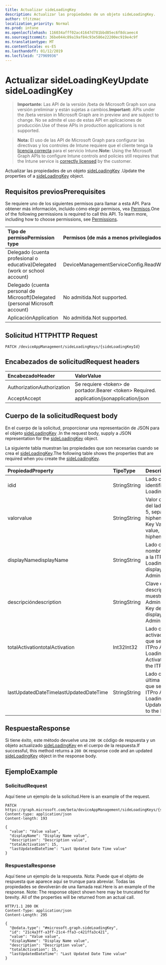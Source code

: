 ```yaml
---
title: Actualizar sideLoadingKey
description: Actualizar las propiedades de un objeto sideLoadingKey.
author: tfitzmac
localization_priority: Normal
ms.prod: intune
ms.openlocfilehash: 116034afff02ac41647d781bbd85ec6f8dcaeec4
ms.sourcegitcommit: 36be044c89a19af84c93e586e22200ec919e4c9f
ms.translationtype: MT
ms.contentlocale: es-ES
ms.lasthandoff: 01/12/2019
ms.locfileid: "27969936"
---
```

# <a name="update-sideloadingkey"></a><span data-ttu-id="cd0e9-103">Actualizar sideLoadingKey</span><span class="sxs-lookup"><span data-stu-id="cd0e9-103">Update sideLoadingKey</span></span>

> <span data-ttu-id="cd0e9-104">**Importante:** Las API de la versión /beta de Microsoft Graph son una versión preliminar y están sujetas a cambios.</span><span class="sxs-lookup"><span data-stu-id="cd0e9-104">**Important:** APIs under the /beta version in Microsoft Graph are in preview and are subject to change.</span></span> <span data-ttu-id="cd0e9-105">No se admite el uso de estas API en aplicaciones de producción.</span><span class="sxs-lookup"><span data-stu-id="cd0e9-105">Use of these APIs in production applications is not supported.</span></span>

> <span data-ttu-id="cd0e9-106">**Nota:** El uso de las API de Microsoft Graph para configurar las directivas y los controles de Intune requiere que el cliente tenga la [licencia correcta](https://go.microsoft.com/fwlink/?linkid=839381) para el servicio Intune.</span><span class="sxs-lookup"><span data-stu-id="cd0e9-106">**Note:** Using the Microsoft Graph APIs to configure Intune controls and policies still requires that the Intune service is [correctly licensed](https://go.microsoft.com/fwlink/?linkid=839381) by the customer.</span></span>

<span data-ttu-id="cd0e9-107">Actualizar las propiedades de un objeto [sideLoadingKey](../resources/intune-onboarding-sideloadingkey.md) .</span><span class="sxs-lookup"><span data-stu-id="cd0e9-107">Update the properties of a [sideLoadingKey](../resources/intune-onboarding-sideloadingkey.md) object.</span></span>
## <a name="prerequisites"></a><span data-ttu-id="cd0e9-108">Requisitos previos</span><span class="sxs-lookup"><span data-stu-id="cd0e9-108">Prerequisites</span></span>
<span data-ttu-id="cd0e9-p102">Se requiere uno de los siguientes permisos para llamar a esta API. Para obtener más información, incluido cómo elegir permisos, vea [Permisos](/graph/permissions-reference).</span><span class="sxs-lookup"><span data-stu-id="cd0e9-p102">One of the following permissions is required to call this API. To learn more, including how to choose permissions, see [Permissions](/graph/permissions-reference).</span></span>

|<span data-ttu-id="cd0e9-111">Tipo de permiso</span><span class="sxs-lookup"><span data-stu-id="cd0e9-111">Permission type</span></span>|<span data-ttu-id="cd0e9-112">Permisos (de más a menos privilegiados)</span><span class="sxs-lookup"><span data-stu-id="cd0e9-112">Permissions (from most to least privileged)</span></span>|
|:---|:---|
|<span data-ttu-id="cd0e9-113">Delegado (cuenta profesional o educativa)</span><span class="sxs-lookup"><span data-stu-id="cd0e9-113">Delegated (work or school account)</span></span>|<span data-ttu-id="cd0e9-114">DeviceManagementServiceConfig.ReadWrite.All</span><span class="sxs-lookup"><span data-stu-id="cd0e9-114">DeviceManagementServiceConfig.ReadWrite.All</span></span>|
|<span data-ttu-id="cd0e9-115">Delegado (cuenta personal de Microsoft)</span><span class="sxs-lookup"><span data-stu-id="cd0e9-115">Delegated (personal Microsoft account)</span></span>|<span data-ttu-id="cd0e9-116">No admitida.</span><span class="sxs-lookup"><span data-stu-id="cd0e9-116">Not supported.</span></span>|
|<span data-ttu-id="cd0e9-117">Aplicación</span><span class="sxs-lookup"><span data-stu-id="cd0e9-117">Application</span></span>|<span data-ttu-id="cd0e9-118">No admitida.</span><span class="sxs-lookup"><span data-stu-id="cd0e9-118">Not supported.</span></span>|

## <a name="http-request"></a><span data-ttu-id="cd0e9-119">Solicitud HTTP</span><span class="sxs-lookup"><span data-stu-id="cd0e9-119">HTTP Request</span></span>
<!-- {
  "blockType": "ignored"
}
-->
``` http
PATCH /deviceAppManagement/sideLoadingKeys/{sideLoadingKeyId}
```

## <a name="request-headers"></a><span data-ttu-id="cd0e9-120">Encabezados de solicitud</span><span class="sxs-lookup"><span data-stu-id="cd0e9-120">Request headers</span></span>
|<span data-ttu-id="cd0e9-121">Encabezado</span><span class="sxs-lookup"><span data-stu-id="cd0e9-121">Header</span></span>|<span data-ttu-id="cd0e9-122">Valor</span><span class="sxs-lookup"><span data-stu-id="cd0e9-122">Value</span></span>|
|:---|:---|
|<span data-ttu-id="cd0e9-123">Authorization</span><span class="sxs-lookup"><span data-stu-id="cd0e9-123">Authorization</span></span>|<span data-ttu-id="cd0e9-124">Se requiere &lt;token&gt; de portador.</span><span class="sxs-lookup"><span data-stu-id="cd0e9-124">Bearer &lt;token&gt; Required.</span></span>|
|<span data-ttu-id="cd0e9-125">Accept</span><span class="sxs-lookup"><span data-stu-id="cd0e9-125">Accept</span></span>|<span data-ttu-id="cd0e9-126">application/json</span><span class="sxs-lookup"><span data-stu-id="cd0e9-126">application/json</span></span>|

## <a name="request-body"></a><span data-ttu-id="cd0e9-127">Cuerpo de la solicitud</span><span class="sxs-lookup"><span data-stu-id="cd0e9-127">Request body</span></span>
<span data-ttu-id="cd0e9-128">En el cuerpo de la solicitud, proporcionar una representación de JSON para el objeto [sideLoadingKey](../resources/intune-onboarding-sideloadingkey.md) .</span><span class="sxs-lookup"><span data-stu-id="cd0e9-128">In the request body, supply a JSON representation for the [sideLoadingKey](../resources/intune-onboarding-sideloadingkey.md) object.</span></span>

<span data-ttu-id="cd0e9-129">La siguiente tabla muestran las propiedades que son necesarias cuando se crea el [sideLoadingKey](../resources/intune-onboarding-sideloadingkey.md).</span><span class="sxs-lookup"><span data-stu-id="cd0e9-129">The following table shows the properties that are required when you create the [sideLoadingKey](../resources/intune-onboarding-sideloadingkey.md).</span></span>

|<span data-ttu-id="cd0e9-130">Propiedad</span><span class="sxs-lookup"><span data-stu-id="cd0e9-130">Property</span></span>|<span data-ttu-id="cd0e9-131">Tipo</span><span class="sxs-lookup"><span data-stu-id="cd0e9-131">Type</span></span>|<span data-ttu-id="cd0e9-132">Descripción</span><span class="sxs-lookup"><span data-stu-id="cd0e9-132">Description</span></span>|
|:---|:---|:---|
|<span data-ttu-id="cd0e9-133">id</span><span class="sxs-lookup"><span data-stu-id="cd0e9-133">id</span></span>|<span data-ttu-id="cd0e9-134">String</span><span class="sxs-lookup"><span data-stu-id="cd0e9-134">String</span></span>|<span data-ttu-id="cd0e9-135">Lado cargar clave identificador único.</span><span class="sxs-lookup"><span data-stu-id="cd0e9-135">Side Loading Key Unique Id.</span></span>|
|<span data-ttu-id="cd0e9-136">valor</span><span class="sxs-lookup"><span data-stu-id="cd0e9-136">value</span></span>|<span data-ttu-id="cd0e9-137">String</span><span class="sxs-lookup"><span data-stu-id="cd0e9-137">String</span></span>|<span data-ttu-id="cd0e9-138">Valor de clave de carga del lado, es valor de 5 x 5, separados por hiphens.</span><span class="sxs-lookup"><span data-stu-id="cd0e9-138">Side Loading Key Value, it is 5x5 value, seperated by hiphens.</span></span>|
|<span data-ttu-id="cd0e9-139">displayName</span><span class="sxs-lookup"><span data-stu-id="cd0e9-139">displayName</span></span>|<span data-ttu-id="cd0e9-140">String</span><span class="sxs-lookup"><span data-stu-id="cd0e9-140">String</span></span>|<span data-ttu-id="cd0e9-141">Lado carga de clave de nombre que se muestra a la ITPro Admins.</span><span class="sxs-lookup"><span data-stu-id="cd0e9-141">Side Loading Key Name displayed to the ITPro Admins.</span></span>|
|<span data-ttu-id="cd0e9-142">descripción</span><span class="sxs-lookup"><span data-stu-id="cd0e9-142">description</span></span>|<span data-ttu-id="cd0e9-143">String</span><span class="sxs-lookup"><span data-stu-id="cd0e9-143">String</span></span>|<span data-ttu-id="cd0e9-144">Clave de carga de descripción en el que se muestra a la ITPro Admins..</span><span class="sxs-lookup"><span data-stu-id="cd0e9-144">Side Loading Key description displayed to the ITPro Admins..</span></span>|
|<span data-ttu-id="cd0e9-145">totalActivation</span><span class="sxs-lookup"><span data-stu-id="cd0e9-145">totalActivation</span></span>|<span data-ttu-id="cd0e9-146">Int32</span><span class="sxs-lookup"><span data-stu-id="cd0e9-146">Int32</span></span>|<span data-ttu-id="cd0e9-147">Lado carga Total activación de la clave que se muestra a la ITPro Admins.</span><span class="sxs-lookup"><span data-stu-id="cd0e9-147">Side Loading Key Total Activation displayed to the ITPro Admins.</span></span>|
|<span data-ttu-id="cd0e9-148">lastUpdatedDateTime</span><span class="sxs-lookup"><span data-stu-id="cd0e9-148">lastUpdatedDateTime</span></span>|<span data-ttu-id="cd0e9-149">String</span><span class="sxs-lookup"><span data-stu-id="cd0e9-149">String</span></span>|<span data-ttu-id="cd0e9-150">Lado cargar clave última actualizado fecha que se muestra a la ITPro Admins.</span><span class="sxs-lookup"><span data-stu-id="cd0e9-150">Side Loading Key Last Updated Date displayed to the ITPro Admins.</span></span>|



## <a name="response"></a><span data-ttu-id="cd0e9-151">Respuesta</span><span class="sxs-lookup"><span data-stu-id="cd0e9-151">Response</span></span>
<span data-ttu-id="cd0e9-152">Si tiene éxito, este método devuelve una `200 OK` código de respuesta y un objeto actualizado [sideLoadingKey](../resources/intune-onboarding-sideloadingkey.md) en el cuerpo de la respuesta.</span><span class="sxs-lookup"><span data-stu-id="cd0e9-152">If successful, this method returns a `200 OK` response code and an updated [sideLoadingKey](../resources/intune-onboarding-sideloadingkey.md) object in the response body.</span></span>

## <a name="example"></a><span data-ttu-id="cd0e9-153">Ejemplo</span><span class="sxs-lookup"><span data-stu-id="cd0e9-153">Example</span></span>
### <a name="request"></a><span data-ttu-id="cd0e9-154">Solicitud</span><span class="sxs-lookup"><span data-stu-id="cd0e9-154">Request</span></span>
<span data-ttu-id="cd0e9-155">Aquí tiene un ejemplo de la solicitud.</span><span class="sxs-lookup"><span data-stu-id="cd0e9-155">Here is an example of the request.</span></span>
``` http
PATCH https://graph.microsoft.com/beta/deviceAppManagement/sideLoadingKeys/{sideLoadingKeyId}
Content-type: application/json
Content-length: 193

{
  "value": "Value value",
  "displayName": "Display Name value",
  "description": "Description value",
  "totalActivation": 15,
  "lastUpdatedDateTime": "Last Updated Date Time value"
}
```

### <a name="response"></a><span data-ttu-id="cd0e9-156">Respuesta</span><span class="sxs-lookup"><span data-stu-id="cd0e9-156">Response</span></span>
<span data-ttu-id="cd0e9-p103">Aquí tiene un ejemplo de la respuesta. Nota: Puede que el objeto de respuesta que aparece aquí se trunque para abreviar. Todas las propiedades se devolverán de una llamada real.</span><span class="sxs-lookup"><span data-stu-id="cd0e9-p103">Here is an example of the response. Note: The response object shown here may be truncated for brevity. All of the properties will be returned from an actual call.</span></span>
``` http
HTTP/1.1 200 OK
Content-Type: application/json
Content-Length: 295

{
  "@odata.type": "#microsoft.graph.sideLoadingKey",
  "id": "21c4a3ff-a3ff-21c4-ffa3-c421ffa3c421",
  "value": "Value value",
  "displayName": "Display Name value",
  "description": "Description value",
  "totalActivation": 15,
  "lastUpdatedDateTime": "Last Updated Date Time value"
}
```






